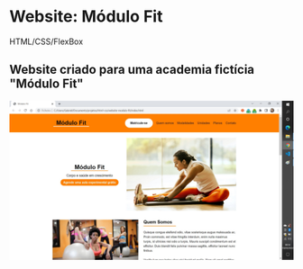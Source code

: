 # Website: Módulo Fit
HTML/CSS/FlexBox

## Website criado para uma academia fictícia "Módulo Fit"

![Settings Window](https://github.com/gabbrielpereira/website-css-modulofit/blob/main/website-modulo-fit/imgs/print.jpg)
